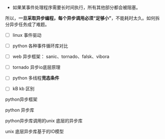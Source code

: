 - 如果某事件处理程序需要长时间执行，所有其他部分都会被阻塞。

所以，**一旦采取异步编程，每个异步调用必须“足够小”**，不能耗时太久。如何拆分异步任务成了难题。





- [ ] linux 事件驱动
- [ ] python 各种事件循环库对比
- [ ] web 异步框架： sanic、tornado、falsk、vibora
- [ ] tornado 异步io底层原理
- [ ] python 多线程**竞态条件**
- [ ] kB kb 区别



python异步框架

python 异步库

python异步库调用的unix 底层的异步库

unix 底层异步库基于的IO模型



